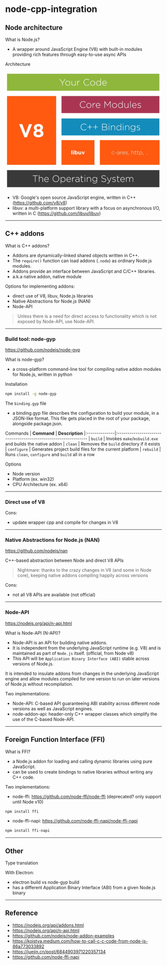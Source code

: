 # node-cpp-integration

## Node architecture
What is Node.js?
- A wrapper around JavaScript Engine (V8) with built-in modules providing rich features through easy-to-use async APIs

Architecture

![node-architecture](./images/node-architecture.png)
- V8: Google's open source JavaScript engine, written in C++ (https://github.com/v8/v8)
- libuv: a multi-platform support library with a focus on asynchronous I/O, written in C (https://github.com/libuv/libuv)

___
## C++ addons
What is C++ addons?
- Addons are dynamically-linked shared objects written in C++. 
- The `require()` function can load addons (`.node`) as ordinary Node.js modules. 
- Addons provide an interface between JavaScript and C/C++ libraries.
- a.k.a native addon, native module

Options for implementing addons:
- direct use of V8, libuv, Node.js libraries
- Native Abstractions for Node.js (NAN)
- Node-API

> Unless there is a need for direct access to functionality which is not exposed by Node-API, use Node-API.

___
### Build tool: node-gyp
https://github.com/nodejs/node-gyp

What is node-gyp?
- a cross-platform command-line tool for compiling native addon modules for Node.js, written in python

Installation
``` bash
npm install -g node-gyp
```

The `binding.gyp` file

- a binding.gyp file describes the configuration to build your module, in a JSON-like format. This file gets placed in the root of your package, alongside package.json.

Commands
| **Command**   | **Description**
|:--------------|:---------------------------------------------------------------
| `build`       | Invokes `make`/`msbuild.exe` and builds the native addon
| `clean`       | Removes the `build` directory if it exists
| `configure`   | Generates project build files for the current platform
| `rebuild`     | Runs `clean`, `configure` and `build` all in a row

Options
- Node version
- Platform (ex. win32)
- CPU Architecture (ex. x64)

___
### Direct use of V8
Cons:
- update wrapper cpp and compile for changes in V8

___
### Native Abstractions for Node.js (NAN)
https://github.com/nodejs/nan

C++-based abstraction between Node and direct V8 APIs

> Nightmare: thanks to the crazy changes in V8 (and some in Node core), keeping native addons compiling happily across versions

Cons:
- not all V8 APIs are available (not official)
___
### Node-API
https://nodejs.org/api/n-api.html

What is Node-API (N-API)?

- Node-API is an API for building native addons. 
- It is independent from the underlying JavaScript runtime (e.g. V8) and is maintained as part of `Node.js` itself.  (official, from Node v8)
- This API will be `Application Binary Interface (ABI)` stable across versions of Node.js. 

It is intended to insulate addons from changes in the underlying JavaScript engine and allow modules compiled for one version to run on later versions of Node.js without recompilation.

Two implementations:
- Node-API: C-based API guaranteeing ABI stability across different node versions as well as JavaScript engines.
- node-addon-api: header-only C++ wrapper classes which simplify the use of the C-based Node-API.

___
## Foreign Function Interface (FFI)
What is FFI?
- a Node.js addon for loading and calling dynamic libraries using pure JavaScript.
- can be used to create bindings to native libraries without writing any C++ code.

Two implementations:
- node-ffi: https://github.com/node-ffi/node-ffi (deprecated? only support until Node v10)
``` bash
npm install ffi
```
- node-ffi-napi: https://github.com/node-ffi-napi/node-ffi-napi
``` bash
npm install ffi-napi
```
___
## Other
Type translation

With Electron:
- electron build vs node-gyp build
- has a different Application Binary Interface (ABI) from a given Node.js binary

___
## Reference
- https://nodejs.org/api/addons.html
- https://nodejs.org/api/n-api.html
- https://github.com/nodejs/node-addon-examples
- https://koistya.medium.com/how-to-call-c-c-code-from-node-js-86a773033892
- https://juejin.cn/post/6844903971220357134
- https://github.com/node-ffi-napi


